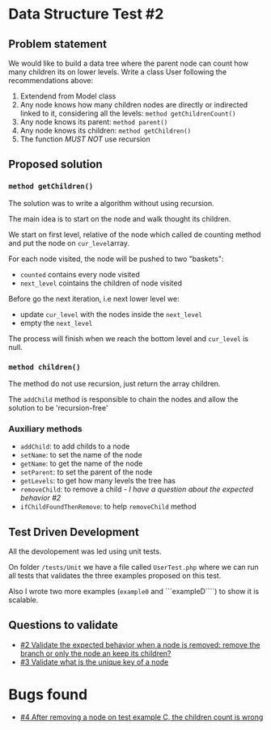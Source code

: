 # Data Structure Test #2 

## Problem statement
We would like to build a data tree where the parent node can count how many children its on lower levels.
Write a class User following the recommendations above:

1. Extendend from Model class
2. Any node knows how many children nodes are directly or indirected linked to it, considering all the levels: ```method getChildrenCount()```
4. Any node knows its parent: ```method parent()```
5. Any node knows its children: ```method getChildren()```
6. The function *MUST NOT* use recursion

## Proposed solution

### ```method getChildren()```
The solution was to write a algorithm without using recursion.

The main idea is to start on the node and walk thought its children.

We start on first level, relative of the node which called de counting method and put the node on ```cur_level```array.

For each node visited, the node will be pushed to two "baskets":
- ```counted``` contains every node visited
- ```next_level``` cointains the children of node visited 

Before go the next iteration, i.e next lower level we:
- update ```cur_level``` with the nodes inside the ```next_level```
- empty the ```next_level```

The process will finish when we reach the bottom level and ```cur_level``` is null.

### ```method children()```

The method do not use recursion, just return the array children.

The ```addChild``` method is responsible to chain the nodes and allow the solution to be 'recursion-free'


### Auxiliary methods

- ```addChild```: to add childs to a node
- ```setName```: to set the name of the node
- ```getName```: to get the name of the node
- ```setParent```: to set the parent of the node 
- ```getLevels```: to get how many levels the tree has 
- ```removeChild```: to remove a child - *I have a question about the expected behavior #2*
- ```ifChildFoundThenRemove```: to help ```removeChild``` method


## Test Driven Development

All the devolopement was led using unit tests.

On folder ```/tests/Unit``` we have a file called ```UserTest.php``` where we can run all tests that validates the three examples proposed on this test.

Also I wrote two more examples (```example0``` and ```exampleD````) to show it is scalable.


## Questions to validate
- [#2 Validate the expected behavior when a node is removed: remove the branch or only the node an keep its children?](https://github.com/leoapsilva/dstest2/issues/2)
- [#3 Validate what is the unique key of a node](https://github.com/leoapsilva/dstest2/issues/3)

# Bugs found
- [#4 After removing a node on test example C, the children count is wrong](https://github.com/leoapsilva/dstest2/issues/4)

